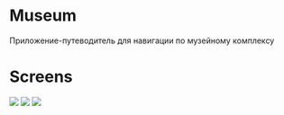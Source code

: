 # Museum
Приложение-путеводитель для навигации по музейному комплексу


# Screens
<img src="https:/github.com/half-a-peach/Museum/raw/master/src/1.png">
<img src="https:/github.com/half-a-peach/Museum/src/2.png">
<img src="https:/github.com/half-a-peach/Museum/src/3.png">
